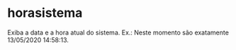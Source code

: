 # horasistema
Exiba a data e a hora atual do sistema.  Ex.:  Neste momento são exatamente 13/05/2020 14:58:13.
